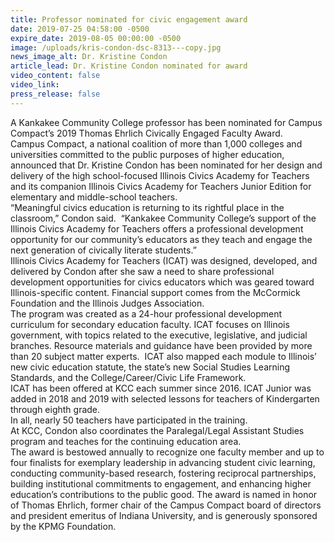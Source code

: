 ```yaml
---
title: Professor nominated for civic engagement award
date: 2019-07-25 04:58:00 -0500
expire_date: 2019-08-05 00:00:00 -0500
image: /uploads/kris-condon-dsc-8313---copy.jpg
news_image_alt: Dr. Kristine Condon
article_lead: Dr. Kristine Condon nominated for award
video_content: false
video_link:
press_release: false
---
```


A Kankakee Community College professor has been nominated for Campus Compact’s 2019 Thomas Ehrlich Civically Engaged Faculty Award.<br>Campus Compact, a national coalition of more than 1,000 colleges and universities committed to the public purposes of higher education, announced that Dr. Kristine Condon has been nominated for her design and delivery of the high school-focused Illinois Civics Academy for Teachers and its companion Illinois Civics Academy for Teachers Junior Edition for elementary and middle-school teachers.<br>“Meaningful civics education is returning to its rightful place in the classroom,” Condon said. &nbsp;“Kankakee Community College’s support of the Illinois Civics Academy for Teachers offers a professional development opportunity for our community’s educators as they teach and engage the next generation of civically literate students.”<br>Illinois Civics Academy for Teachers (ICAT) was designed, developed, and delivered by Condon after she saw a need to share professional development opportunities for civics educators which was geared toward Illinois-specific content. Financial support comes from the McCormick Foundation and the Illinois Judges Association. &nbsp;&nbsp;<br>The program was created as a 24-hour professional development curriculum for secondary education faculty. ICAT focuses on Illinois government, with topics related to the executive, legislative, and judicial branches. Resource materials and guidance have been provided by more than 20 subject matter experts. &nbsp;ICAT also mapped each module to Illinois’ new civic education statute, the state’s new Social Studies Learning Standards, and the College/Career/Civic Life Framework. &nbsp;&nbsp;<br>ICAT has been offered at KCC each summer since 2016. ICAT Junior was added in 2018 and 2019 with selected lessons for teachers of Kindergarten through eighth grade.<br>In all, nearly 50 teachers have participated in the training.<br>At KCC, Condon also coordinates the Paralegal/Legal Assistant Studies program and teaches for the continuing education area.<br>The award is bestowed annually to recognize one faculty member and up to four finalists for exemplary leadership in advancing student civic learning, conducting community-based research, fostering reciprocal partnerships, building institutional commitments to engagement, and enhancing higher education’s contributions to the public good. The award is named in honor of Thomas Ehrlich, former chair of the Campus Compact board of directors and president emeritus of Indiana University, and is generously sponsored by the KPMG Foundation.<br>&nbsp;